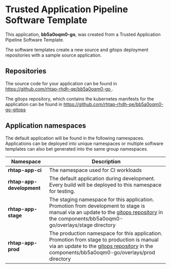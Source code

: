 # Trusted Application Pipeline Software Template

This application, **bb5a0oqm0-go**, was created from a Trusted Application Pipeline Software Template.

The software templates create a new source and gitops deployment repositories with a sample source application. 

## Repositories

The source code for your application can be found in [https://github.com/rhtap-rhdh-qe/bb5a0oqm0-go ](https://github.com/rhtap-rhdh-qe/bb5a0oqm0-go ).
 
The gitops repository, which contains the kubernetes manifests for the application can be found in 
[https://github.com/rhtap-rhdh-qe/bb5a0oqm0-go-gitops ](https://github.com/rhtap-rhdh-qe/bb5a0oqm0-go-gitops ) 

## Application namespaces 

The default application will be found in the following namespaces. Applications can be deployed into unique namespaces or multiple software templates can also bet generated into the same group namespaces.  

|  Namespace   |  Description   |  
| -------- | -------- |
| **rhtap-app-ci** | The namespace used for CI workloads |
| **rhtap-app-development** | The default application during development. Every build will be deployed to this namespace for testing. |
| **rhtap-app-stage** | The staging namespace for this application. Promotion from development to stage is manual via an update to the [gitops repository](https://github.com/rhtap-rhdh-qe/bb5a0oqm0-go-gitops ) in the components/bb5a0oqm0-go/overlays/stage directory |
| **rhtap-app-prod** | The production namespace for this application. Promotion from stage to production is manual via an update to the [gitops repository](https://github.com/rhtap-rhdh-qe/bb5a0oqm0-go-gitops ) in the components/bb5a0oqm0-go/overlays/prod directory |